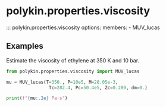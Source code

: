 # polykin.properties.viscosity

::: polykin.properties.viscosity
    options:
        members:
            - MUV_lucas

## Examples

Estimate the viscosity of ethylene at 350 K and 10 bar.

```python exec="on" source="material-block"
from polykin.properties.viscosity import MUV_lucas

mu = MUV_lucas(T=350., P=10e5, M=28.05e-3,
                Tc=282.4, Pc=50.4e5, Zc=0.280, dm=0.) 

print(f"{mu:.2e} Pa·s")
```
